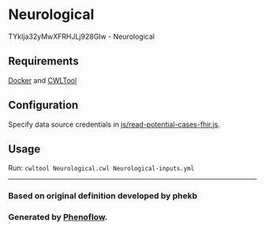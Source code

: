 # Neurological

TYkIja32yMwXFRHJLj928GIw - Neurological

## Requirements

[Docker](https://docs.docker.com/install/) and [CWLTool](https://github.com/common-workflow-language/cwltool#install)

## Configuration

Specify data source credentials in [js/read-potential-cases-fhir.js](js/read-potential-cases-fhir.js).

## Usage

Run: `cwltool Neurological.cwl Neurological-inputs.yml`

***

### Based on original definition developed by phekb
### Generated by [Phenoflow](https://kclhi.org/phenoflow).
